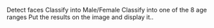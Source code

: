 Detect faces Classify into Male/Female Classify into one of the 8 age ranges Put the results on the image and display it..
